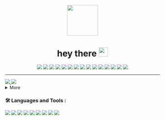 <div id="header" align="center">
  <img src="https://media.giphy.com/media/M9gbBd9nbDrOTu1Mqx/giphy.gif" width="100"/>
  <h1>
    hey there
    <img src="https://media.giphy.com/media/hvRJCLFzcasrR4ia7z/giphy.gif" width="30px"/>
  </h1>
  <div align="center">
    <img src="https://img.shields.io/static/v1?style=plastic&label=&&message=brightgreen&color=brightgreen" />
    <img src="https://img.shields.io/static/v1?style=flat&label=&message=green&color=green" />
    <img src="https://img.shields.io/static/v1?style=flat-square&label=&message=yellowgreen&color=yellowgreen" />
    <img src="https://img.shields.io/static/v1?style=for-the-badge&label=&message=yellow&color=yellow" />
    <img src="https://img.shields.io/static/v1??style=social&label=&message=orange&color=orange" />
    <img src="https://img.shields.io/static/v1?label=&message=red&color=red" />
    <img src="https://img.shields.io/static/v1?style=for-the-badge&label=&message=blue&color=blue" />
    <img src="https://img.shields.io/static/v1?label=&message=lightgrey&color=lightgrey" />
    <img src="https://img.shields.io/static/v1?style=plastic&label=&message=success&color=success" />
    <img src="https://img.shields.io/static/v1?style=flat-square&label=&message=important&color=important" />
    <img src="https://img.shields.io/static/v1?label=&message=critical&color=critical" />
    <img src="https://img.shields.io/static/v1?label=&message=informational&color=informational" />
    <img src="https://img.shields.io/static/v1?label=&message=inactive&color=inactive" />
    <img src="https://img.shields.io/static/v1?style=for-the-badge&label=&message=blueviolet&color=blueviolet" />
    <img src="https://img.shields.io/static/v1?label=&message=1C8CF3&color=1C8CF3" />
  </div>
</div>

---

<a href="https://github.com/phamhongphuc1999/phamhongphuc1999">
    <img src="https://github-readme-stats.vercel.app/api?username=phamhongphuc1999&show_icons=true" />
</a>

<a href="https://github.com/phamhongphuc1999/phamhongphuc1999">
    <img src="https://github-readme-stats.vercel.app/api/top-langs/?username=phamhongphuc1999&layout=compact&exclude_repo=Project2,WebCore&langs_count=6" />
</a>

<details>
<summary>More</summary>

[![alway-with-me](https://img.youtube.com/vi/drSB5L_Zj5E/0.jpg)](https://www.youtube.com/watch?v=drSB5L_Zj5E)
[![dtcev](https://img.youtube.com/vi/OuNo8Tkb3lI/0.jpg)](https://www.youtube.com/watch?v=OuNo8Tkb3lI)

</details>

### :hammer_and_wrench: Languages and Tools :

<div>
  <img src="https://img.shields.io/badge/.NET-5C2D91?style=for-the-badge&logo=.net&logoColor=white" />
  <img src="https://img.shields.io/badge/c%23-%23239120.svg?style=for-the-badge&logo=c-sharp&logoColor=white" />
  <img src="https://img.shields.io/badge/python-3670A0?style=for-the-badge&logo=python&logoColor=ffdd54" />
  <img src="https://img.shields.io/badge/javascript-%23323330.svg?style=for-the-badge&logo=javascript&logoColor=%23F7DF1E" />
  <img src="https://img.shields.io/badge/c++-%2300599C.svg?style=for-the-badge&logo=c%2B%2B&logoColor=white" />
  <img src="https://img.shields.io/badge/Xcode-007ACC?style=for-the-badge&logo=Xcode&logoColor=white" />
  <img src="https://img.shields.io/badge/Visual_Studio_Code-0078D4?style=for-the-badge&logo=visual%20studio%20code&logoColor=white" />
  <img src="https://img.shields.io/badge/MySQL-00000F?style=for-the-badge&logo=mysql&logoColor=white" />
  <img src="https://img.shields.io/badge/MongoDB-4EA94B?style=for-the-badge&logo=mongodb&logoColor=white" />
</div>
